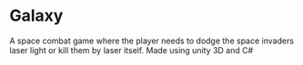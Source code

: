 # Galaxy
A space combat game where the player needs to dodge the space invaders laser light or kill them by laser itself.  Made using unity 3D and C#
